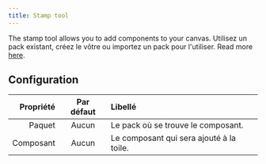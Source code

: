 ```yaml
---
title: Stamp tool
---
```


The stamp tool allows you to add components to your canvas.
Utilisez un pack existant, créez le vôtre ou importez un pack pour l'utiliser. Read more [here](../../pack).

## Configuration

| Propriété | Par défaut | Libellé                                                  |
| --------: | :--------: | :------------------------------------------------------- |
|    Paquet |    Aucun   | Le pack où se trouve le composant.       |
| Composant |    Aucun   | Le composant qui sera ajouté à la toile. |
